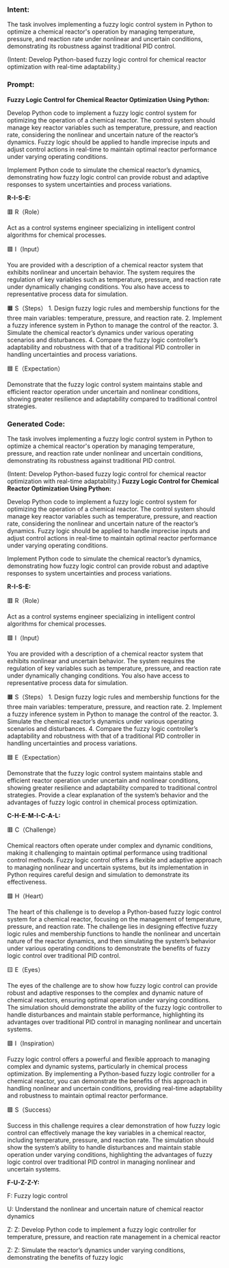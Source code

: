 ### Intent:
The task involves implementing a fuzzy logic control system in Python to optimize a chemical reactor's operation by managing temperature, pressure, and reaction rate under nonlinear and uncertain conditions, demonstrating its robustness against traditional PID control.  

(Intent: Develop Python-based fuzzy logic control for chemical reactor optimization with real-time adaptability.)

### Prompt:
**Fuzzy Logic Control for Chemical Reactor Optimization Using Python:**

Develop Python code to implement a fuzzy logic control system for optimizing the operation of a chemical reactor. The control system should manage key reactor variables such as temperature, pressure, and reaction rate, considering the nonlinear and uncertain nature of the reactor’s dynamics. Fuzzy logic should be applied to handle imprecise inputs and adjust control actions in real-time to maintain optimal reactor performance under varying operating conditions.

Implement Python code to simulate the chemical reactor’s dynamics, demonstrating how fuzzy logic control can provide robust and adaptive responses to system uncertainties and process variations.

**R-I-S-E:**

🟥 R（Role）

Act as a control systems engineer specializing in intelligent control algorithms for chemical processes.

🟩 I（Input）

You are provided with a description of a chemical reactor system that exhibits nonlinear and uncertain behavior. The system requires the regulation of key variables such as temperature, pressure, and reaction rate under dynamically changing conditions. You also have access to representative process data for simulation.

🟧 S（Steps）
	1.	Design fuzzy logic rules and membership functions for the three main variables: temperature, pressure, and reaction rate.
	2.	Implement a fuzzy inference system in Python to manage the control of the reactor.
	3.	Simulate the chemical reactor’s dynamics under various operating scenarios and disturbances.
	4.	Compare the fuzzy logic controller’s adaptability and robustness with that of a traditional PID controller in handling uncertainties and process variations.

🟦 E（Expectation）

Demonstrate that the fuzzy logic control system maintains stable and efficient reactor operation under uncertain and nonlinear conditions, showing greater resilience and adaptability compared to traditional control strategies.

### Generated Code:
The task involves implementing a fuzzy logic control system in Python to optimize a chemical reactor's operation by managing temperature, pressure, and reaction rate under nonlinear and uncertain conditions, demonstrating its robustness against traditional PID control.  

(Intent: Develop Python-based fuzzy logic control for chemical reactor optimization with real-time adaptability.)
**Fuzzy Logic Control for Chemical Reactor Optimization Using Python:**

Develop Python code to implement a fuzzy logic control system for optimizing the operation of a chemical reactor. The control system should manage key reactor variables such as temperature, pressure, and reaction rate, considering the nonlinear and uncertain nature of the reactor’s dynamics. Fuzzy logic should be applied to handle imprecise inputs and adjust control actions in real-time to maintain optimal reactor performance under varying operating conditions.

Implement Python code to simulate the chemical reactor’s dynamics, demonstrating how fuzzy logic control can provide robust and adaptive responses to system uncertainties and process variations.

**R-I-S-E:**

🟥 R（Role）

Act as a control systems engineer specializing in intelligent control algorithms for chemical processes.

🟩 I（Input）

You are provided with a description of a chemical reactor system that exhibits nonlinear and uncertain behavior. The system requires the regulation of key variables such as temperature, pressure, and reaction rate under dynamically changing conditions. You also have access to representative process data for simulation.

🟧 S（Steps）
	1.	Design fuzzy logic rules and membership functions for the three main variables: temperature, pressure, and reaction rate.
	2.	Implement a fuzzy inference system in Python to manage the control of the reactor.
	3.	Simulate the chemical reactor’s dynamics under various operating scenarios and disturbances.
	4.	Compare the fuzzy logic controller’s adaptability and robustness with that of a traditional PID controller in handling uncertainties and process variations.

🟦 E（Expectation）

Demonstrate that the fuzzy logic control system maintains stable and efficient reactor operation under uncertain and nonlinear conditions, showing greater resilience and adaptability compared to traditional control strategies. Provide a clear explanation of the system’s behavior and the advantages of fuzzy logic control in chemical process optimization.

**C-H-E-M-I-C-A-L:**

🟥 C（Challenge）

Chemical reactors often operate under complex and dynamic conditions, making it challenging to maintain optimal performance using traditional control methods. Fuzzy logic control offers a flexible and adaptive approach to managing nonlinear and uncertain systems, but its implementation in Python requires careful design and simulation to demonstrate its effectiveness.

🟩 H（Heart）

The heart of this challenge is to develop a Python-based fuzzy logic control system for a chemical reactor, focusing on the management of temperature, pressure, and reaction rate. The challenge lies in designing effective fuzzy logic rules and membership functions to handle the nonlinear and uncertain nature of the reactor dynamics, and then simulating the system’s behavior under various operating conditions to demonstrate the benefits of fuzzy logic control over traditional PID control.

🟨 E（Eyes）

The eyes of the challenge are to show how fuzzy logic control can provide robust and adaptive responses to the complex and dynamic nature of chemical reactors, ensuring optimal operation under varying conditions. The simulation should demonstrate the ability of the fuzzy logic controller to handle disturbances and maintain stable performance, highlighting its advantages over traditional PID control in managing nonlinear and uncertain systems.

🟩 I（Inspiration）

Fuzzy logic control offers a powerful and flexible approach to managing complex and dynamic systems, particularly in chemical process optimization. By implementing a Python-based fuzzy logic controller for a chemical reactor, you can demonstrate the benefits of this approach in handling nonlinear and uncertain conditions, providing real-time adaptability and robustness to maintain optimal reactor performance.

🟩 S（Success）

Success in this challenge requires a clear demonstration of how fuzzy logic control can effectively manage the key variables in a chemical reactor, including temperature, pressure, and reaction rate. The simulation should show the system’s ability to handle disturbances and maintain stable operation under varying conditions, highlighting the advantages of fuzzy logic control over traditional PID control in managing nonlinear and uncertain systems.

**F-U-Z-Z-Y:**

F: Fuzzy logic control

U: Understand the nonlinear and uncertain nature of chemical reactor dynamics

Z: Z: Develop Python code to implement a fuzzy logic controller for temperature, pressure, and reaction rate management in a chemical reactor

Z: Z: Simulate the reactor’s dynamics under varying conditions, demonstrating the benefits of fuzzy logic
